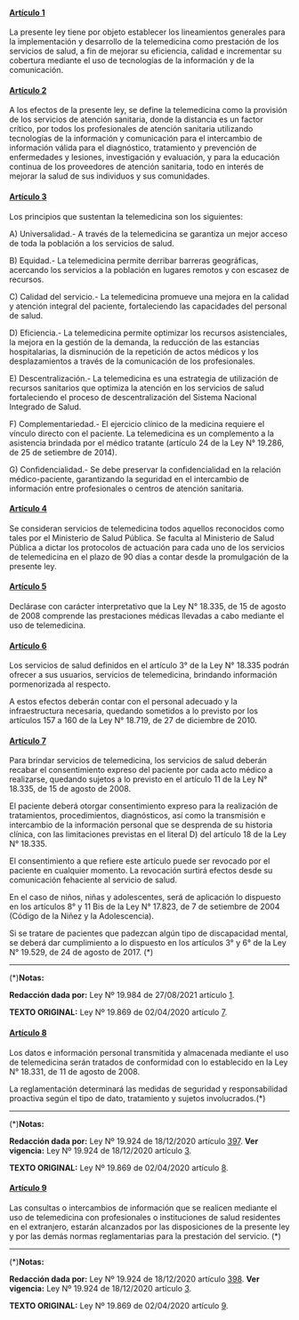 #### [Artículo 1](https://www.impo.com.uy/bases/leyes/19869-2020/1)

   La presente ley tiene por objeto establecer los lineamientos generales para la implementación y desarrollo de la telemedicina como prestación de los servicios de salud, a fin de mejorar su eficiencia, calidad e incrementar su cobertura mediante el uso de tecnologías de la información y de la comunicación.

#### [Artículo 2](https://www.impo.com.uy/bases/leyes/19869-2020/2)

   A los efectos de la presente ley, se define la telemedicina como la provisión de los servicios de atención sanitaria, donde la distancia es un factor crítico, por todos los profesionales de atención sanitaria utilizando tecnologías de la información y comunicación para el intercambio de información válida para el diagnóstico, tratamiento y prevención de enfermedades y lesiones, investigación y evaluación, y para la educación continua de los proveedores de atención sanitaria, todo en interés de mejorar la salud de sus individuos y sus comunidades.

#### [Artículo 3](https://www.impo.com.uy/bases/leyes/19869-2020/3)

   Los principios que sustentan la telemedicina son los siguientes:

A) Universalidad.- A través de la telemedicina se garantiza un mejor
   acceso de toda la población a los servicios de salud.

B) Equidad.- La telemedicina permite derribar barreras geográficas,
   acercando los servicios a la población en lugares remotos y con
   escasez de recursos.

C) Calidad del servicio.- La telemedicina promueve una mejora en la
   calidad y atención integral del paciente, fortaleciendo las
   capacidades del personal de salud.

D) Eficiencia.- La telemedicina permite optimizar los recursos
   asistenciales, la mejora en la gestión de la demanda, la reducción de
   las estancias hospitalarias, la disminución de la repetición de actos
   médicos y los desplazamientos a través de la comunicación de los
   profesionales.

E) Descentralización.- La telemedicina es una estrategia de utilización
   de recursos sanitarios que optimiza la atención en los servicios de
   salud fortaleciendo el proceso de descentralización del Sistema
   Nacional Integrado de Salud.

F) Complementariedad.- El ejercicio clínico de la medicina requiere el
   vínculo directo con el paciente. La telemedicina es un complemento a
   la asistencia brindada por el médico tratante (artículo 24 de la Ley
   N° 19.286, de 25 de setiembre de 2014).

G) Confidencialidad.- Se debe preservar la confidencialidad en la
   relación médico-paciente, garantizando la seguridad en el intercambio
   de información entre profesionales o centros de atención sanitaria.

#### [Artículo 4](https://www.impo.com.uy/bases/leyes/19869-2020/4)

   Se consideran servicios de telemedicina todos aquellos reconocidos como tales por el Ministerio de Salud Pública. Se faculta al Ministerio de Salud Pública a dictar los protocolos de actuación para cada uno de los servicios de telemedicina en el plazo de 90 días a contar desde la promulgación de la presente ley.

#### [Artículo 5](https://www.impo.com.uy/bases/leyes/19869-2020/5)

   Declárase con carácter interpretativo que la Ley N° 18.335, de 15 de agosto de 2008 comprende las prestaciones médicas llevadas a cabo mediante el uso de telemedicina.

#### [Artículo 6](https://www.impo.com.uy/bases/leyes/19869-2020/6)

   Los servicios de salud definidos en el artículo 3° de la Ley N° 18.335 podrán ofrecer a sus usuarios, servicios de telemedicina, brindando información pormenorizada al respecto.

   A estos efectos deberán contar con el personal adecuado y la infraestructura necesaria, quedando sometidos a lo previsto por los artículos 157 a 160 de la Ley N° 18.719, de 27 de diciembre de 2010.

#### [Artículo 7](https://www.impo.com.uy/bases/leyes/19869-2020/7)

   Para brindar servicios de telemedicina, los servicios de salud deberán recabar el consentimiento expreso del paciente por cada acto médico a realizarse, quedando sujetos a lo previsto en el artículo 11 de la Ley N° 18.335, de 15 de agosto de 2008.

   El paciente deberá otorgar consentimiento expreso para la realización 
de tratamientos, procedimientos, diagnósticos, así como la transmisión e intercambio de la información personal que se desprenda de su historia clínica, con las limitaciones previstas en el literal D) del artículo 18 de la Ley N° 18.335.

   El consentimiento a que refiere este artículo puede ser revocado por el paciente en cualquier momento. La revocación surtirá efectos desde su comunicación fehaciente al servicio de salud.

   En el caso de niños, niñas y adolescentes, será de aplicación lo dispuesto en los artículos 8° y 11 Bis de la Ley N° 17.823, de 7 de setiembre de 2004 (Código de la Niñez y la Adolescencia).

   Si se tratare de pacientes que padezcan algún tipo de discapacidad mental, se deberá dar cumplimiento a lo dispuesto en los artículos 3° y 6° de la Ley N° 19.529, de 24 de agosto de 2017. (*)

---

(*)**Notas:**

**Redacción dada por:** Ley Nº 19.984 de 27/08/2021 artículo [1](https://www.impo.com.uy/bases/leyes/19984-2021/1).
  
**TEXTO ORIGINAL:** Ley Nº 19.869 de 02/04/2020 artículo [7](https://www.impo.com.uy/bases/leyes-originales/19869-2020/7).

#### [Artículo 8](https://www.impo.com.uy/bases/leyes/19869-2020/8)

   Los datos e información personal transmitida y almacenada mediante el uso de telemedicina serán tratados de conformidad con lo establecido en la Ley N° 18.331, de 11 de agosto de 2008.

   La reglamentación determinará las medidas de seguridad y responsabilidad proactiva según el tipo de dato, tratamiento y sujetos
involucrados.(*)

---

(*)**Notas:**

**Redacción dada por:** Ley Nº 19.924 de 18/12/2020 artículo [397](https://www.impo.com.uy/bases/leyes/19924-2020/397).
**Ver vigencia:** Ley Nº 19.924 de 18/12/2020 artículo [3](https://www.impo.com.uy/bases/leyes/19924-2020/3).
  
**TEXTO ORIGINAL:** Ley Nº 19.869 de 02/04/2020 artículo [8](https://www.impo.com.uy/bases/leyes-originales/19869-2020/8).

#### [Artículo 9](https://www.impo.com.uy/bases/leyes/19869-2020/9)

   Las consultas o intercambios de información que se realicen mediante el uso de telemedicina con profesionales o instituciones de salud residentes en el extranjero, estarán alcanzados por las disposiciones de la presente
ley y por las demás normas reglamentarias para la prestación del servicio. (*)

---

(*)**Notas:**

**Redacción dada por:** Ley Nº 19.924 de 18/12/2020 artículo [398](https://www.impo.com.uy/bases/leyes/19924-2020/398).
**Ver vigencia:** Ley Nº 19.924 de 18/12/2020 artículo [3](https://www.impo.com.uy/bases/leyes/19924-2020/3).
  
**TEXTO ORIGINAL:** Ley Nº 19.869 de 02/04/2020 artículo [9](https://www.impo.com.uy/bases/leyes-originales/19869-2020/9).